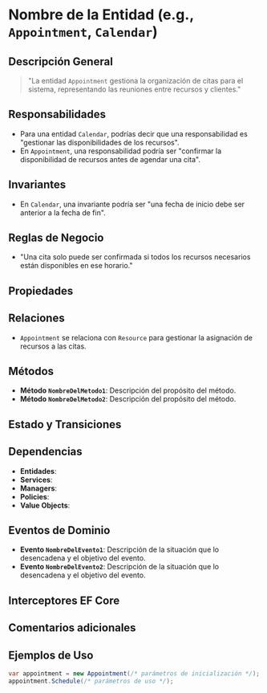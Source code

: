 # Nombre de la Entidad (e.g., `Appointment`, `Calendar`)

## Descripción General
<!-- Explica brevemente qué representa esta entidad o aggregate root en el contexto del dominio.
     Describe el rol y propósito principal de la entidad en el negocio y su función en el sistema. -->

<!-- Aquí es útil pensar en el “¿por qué?” de la entidad. Pregúntate: ¿Por qué existe esta entidad en el sistema? ¿Qué rol juega en el negocio? Incluso una o dos frases concisas pueden ser efectivas, como: -->

> "La entidad `Appointment` gestiona la organización de citas para el sistema, representando las reuniones entre recursos y clientes."

## Responsabilidades
<!-- Lista las responsabilidades clave de la entidad, es decir, las tareas principales que maneja
     en el sistema, como validar ciertos datos, gestionar estados, o colaborar con otras entidades. -->

<!-- Piensa en las acciones clave que realiza la entidad para cumplir con su propósito. Si un método es esencial para que la entidad cumpla su rol, eso suele indicar una responsabilidad. Por ejemplo: -->

- Para una entidad `Calendar`, podrías decir que una responsabilidad es "gestionar las disponibilidades de los recursos".
- En `Appointment`, una responsabilidad podría ser "confirmar la disponibilidad de recursos antes de agendar una cita".

## Invariantes
<!-- Define las reglas que deben cumplirse siempre para que la entidad esté en un estado válido.
     Estas son condiciones que, si no se cumplen, indican un estado inválido del objeto. -->

<!-- Esta parte suele ser difícil, pero es básicamente cualquier regla que deba cumplirse para que la entidad esté en un estado válido. Un buen punto de partida es considerar preguntas como: -->

- En `Calendar`, una invariante podría ser "una fecha de inicio debe ser anterior a la fecha de fin".

## Reglas de Negocio
<!-- Lista las reglas de negocio específicas que gobiernan esta entidad, incluyendo lógica o
     restricciones adicionales que no califican como invariantes pero sí como normas de uso.
     Especifica también cómo se relaciona con otras entidades o recursos del dominio si aplica. -->

<!-- Si las invariantes te parecieron complejas, aquí tienes un poco más de libertad, ya que las reglas de negocio pueden ser normas adicionales que no son absolutas, pero que rigen el uso de la entidad en situaciones específicas. Piensa en reglas como "Condiciones que debe cumplir esta entidad en ciertos contextos". -->

- "Una cita solo puede ser confirmada si todos los recursos necesarios están disponibles en ese horario."

## Propiedades

## Relaciones
<!-- Detalla las relaciones con otras entidades o agregados. Explica si son relaciones de tipo
     composición, agregación, asociación, etc. Incluye la cardinalidad y el propósito de cada relación. -->

<!-- Aquí, lo útil es indicar con quién interactúa esta entidad y por qué. No siempre es necesario ir al detalle de si es una relación de tipo *composición* o *asociación*, sino más bien el propósito general. -->

- `Appointment` se relaciona con `Resource` para gestionar la asignación de recursos a las citas.

## Métodos
<!-- Enumera y describe los métodos públicos principales de la entidad, incluyendo su propósito.
     Esto ayuda a entender qué operaciones se pueden realizar en la entidad y cómo interactúa con otras partes del sistema. -->
- **Método `NombreDelMetodo1`**: Descripción del propósito del método.
- **Método `NombreDelMetodo2`**: Descripción del propósito del método.

## Estado y Transiciones

## Dependencias

- **Entidades**:
- **Services**:
- **Managers**:
- **Policies**:
- **Value Objects**:

## Eventos de Dominio
<!-- Si la entidad genera eventos de dominio, indícalos aquí con una breve explicación de cuándo
     y por qué se generan en el contexto del negocio. -->

- **Evento `NombreDelEvento1`**: Descripción de la situación que lo desencadena y el objetivo del evento.
- **Evento `NombreDelEvento2`**: Descripción de la situación que lo desencadena y el objetivo del evento.

## Interceptores EF Core

## Comentarios adicionales

## Ejemplos de Uso
<!-- Proporciona ejemplos prácticos de cómo interactuar con esta entidad, lo cual facilita
     entender su flujo de uso típico en el sistema. Esto podría incluir código en C# o pseudocódigo. -->
```csharp
var appointment = new Appointment(/* parámetros de inicialización */);
appointment.Schedule(/* parámetros de uso */);
